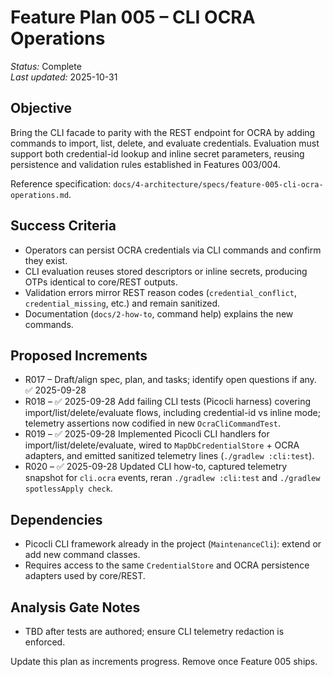 # Feature Plan 005 – CLI OCRA Operations

_Status:_ Complete  
_Last updated:_ 2025-10-31

## Objective
Bring the CLI facade to parity with the REST endpoint for OCRA by adding commands to import, list, delete, and evaluate credentials. Evaluation must support both credential-id lookup and inline secret parameters, reusing persistence and validation rules established in Features 003/004.

Reference specification: `docs/4-architecture/specs/feature-005-cli-ocra-operations.md`.

## Success Criteria
- Operators can persist OCRA credentials via CLI commands and confirm they exist.
- CLI evaluation reuses stored descriptors or inline secrets, producing OTPs identical to core/REST outputs.
- Validation errors mirror REST reason codes (`credential_conflict`, `credential_missing`, etc.) and remain sanitized.
- Documentation (`docs/2-how-to`, command help) explains the new commands.

## Proposed Increments
- R017 – Draft/align spec, plan, and tasks; identify open questions if any. ✅ 2025-09-28
- R018 – ✅ 2025-09-28 Add failing CLI tests (Picocli harness) covering import/list/delete/evaluate flows, including credential-id vs inline mode; telemetry assertions now codified in new `OcraCliCommandTest`.
- R019 – ✅ 2025-09-28 Implemented Picocli CLI handlers for import/list/delete/evaluate, wired to `MapDbCredentialStore` + OCRA adapters, and emitted sanitized telemetry lines (`./gradlew :cli:test`).
- R020 – ✅ 2025-09-28 Updated CLI how-to, captured telemetry snapshot for `cli.ocra` events, reran `./gradlew :cli:test` and `./gradlew spotlessApply check`.

## Dependencies
- Picocli CLI framework already in the project (`MaintenanceCli`): extend or add new command classes.
- Requires access to the same `CredentialStore` and OCRA persistence adapters used by core/REST.

## Analysis Gate Notes
- TBD after tests are authored; ensure CLI telemetry redaction is enforced.

Update this plan as increments progress. Remove once Feature 005 ships.
